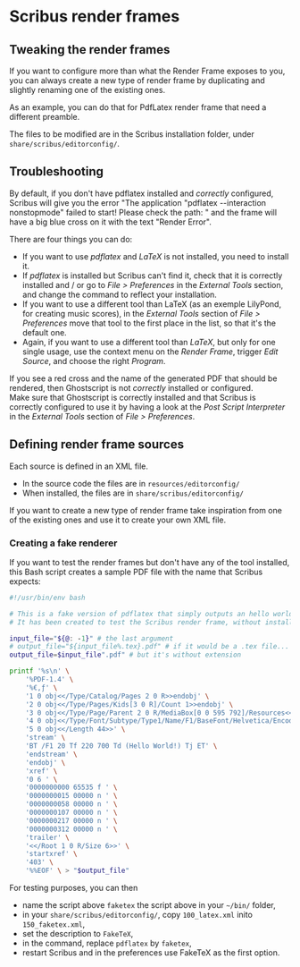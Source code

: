# Scribus render frames

## Tweaking the render frames

If you want to configure more than what the Render Frame exposes to you, you can always create a new type of render frame by duplicating and slightly renaming one of the existing ones.

As an example, you can do that for PdfLatex render frame that need a different preamble.

The files to be modified are in the Scribus installation folder, under `share/scribus/editorconfig/`.

## Troubleshooting

By default, if you don't have pdflatex installed and _correctly_ configured, Scribus will give you the error "The application "pdflatex --interaction nonstopmode" failed to start! Please check the path: " and the frame will have a big blue cross on it with the text "Render Error".

There are four things you can do:

- If you want to use _pdflatex_ and _LaTeX_ is not installed, you need to install it.
- If _pdflatex_ is installed but Scribus can't find it, check that it is correctly installed and / or go to _File > Preferences_ in the _External Tools_ section, and change the command to reflect your installation.
- If you want to use a different tool than LaTeX (as an exemple LilyPond, for creating music scores), in the _External Tools_ section of _File > Preferences_ move that tool to the first place in the list, so that it's the default one.
- Again, if you want to use a different tool than _LaTeX_, but only for one single usage, use the context menu on the _Render Frame_, trigger _Edit Source_, and choose the right _Program_.

If you see a red cross and the name of the generated PDF that should be rendered, then Ghostscript is not _correctly_ installed or configured.  
Make sure that Ghostscript is correctly installed and that Scribus is correctly configured to use it by having a look at the _Post Script Interpreter_ in the _External Tools_ section of _File > Preferences_. 

## Defining render frame sources

Each source is defined in an XML file.

- In the source code the files are in `resources/editorconfig/`
- When installed, the files are in `share/scribus/editorconfig/`

If you want to create a new type of render frame take inspiration from one of the existing ones and use it to create your own XML file.

### Creating a fake renderer

If you want to test the render frames but don't have any of the tool installed, this Bash script creates a sample PDF file with the name that Scribus expects:

```sh
#!/usr/bin/env bash

# This is a fake version of pdflatex that simply outputs an hello world PDF.
# It has been created to test the Scribus render frame, without installing pdflatex

input_file="${@: -1}" # the last argument
# output_file="${input_file%.tex}.pdf" # if it would be a .tex file...
output_file=$input_file".pdf" # but it's without extension

printf '%s\n' \
    '%PDF-1.4' \
    '%€‚ƒ' \
    '1 0 obj<</Type/Catalog/Pages 2 0 R>>endobj' \
    '2 0 obj<</Type/Pages/Kids[3 0 R]/Count 1>>endobj' \
    '3 0 obj<</Type/Page/Parent 2 0 R/MediaBox[0 0 595 792]/Resources<</Font<</F1 4 0 R>>>>/Contents 5 0 R>>endobj' \
    '4 0 obj<</Type/Font/Subtype/Type1/Name/F1/BaseFont/Helvetica/Encoding/MacRomanEncoding>>endobj' \
    '5 0 obj<</Length 44>>' \
    'stream' \
    'BT /F1 20 Tf 220 700 Td (Hello World!) Tj ET' \
    'endstream' \
    'endobj' \
    'xref' \
    '0 6 ' \
    '0000000000 65535 f ' \
    '0000000015 00000 n ' \
    '0000000058 00000 n ' \
    '0000000107 00000 n ' \
    '0000000217 00000 n ' \
    '0000000312 00000 n ' \
    'trailer' \
    '<</Root 1 0 R/Size 6>>' \
    'startxref' \
    '403' \
    '%%EOF' \ > "$output_file"
```

For testing purposes, you can then

- name the script above `faketex` the script above in your `~/bin/` folder,
- in your `share/scribus/editorconfig/`, copy `100_latex.xml` inito `150_faketex.xml`,
- set the description to `FakeTeX`,
- in the command, replace `pdflatex` by `faketex`,
- restart Scribus and in the preferences use FakeTeX as the first option.
